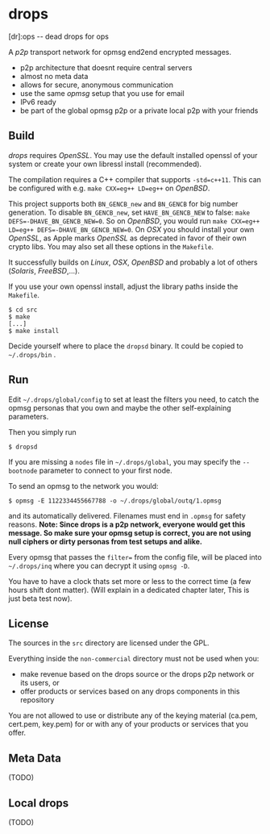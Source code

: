 drops
=====

[dr]:ops -- dead drops for ops

A _p2p_ transport network for opmsg end2end encrypted messages.

* p2p architecture that doesnt require central servers
* almost no meta data
* allows for secure, anonymous communication
* use the same _opmsg_ setup that you use for email
* IPv6 ready
* be part of the global opmsg p2p or a private local p2p with your friends

Build
-----

_drops_ requires  _OpenSSL_. You may use the default installed openssl of your
system or create your own libressl install (recommended).

The compilation requires a C++ compiler that supports `-std=c++11`.
This can be configured with e.g. `make CXX=eg++ LD=eg++` on _OpenBSD_.

This project supports both `BN_GENCB_new` and `BN_GENCB` for big number
generation. To disable `BN_GENCB_new`, set `HAVE_BN_GENCB_NEW` to false:
`make DEFS=-DHAVE_BN_GENCB_NEW=0`. So on _OpenBSD_, you would run
`make CXX=eg++ LD=eg++ DEFS=-DHAVE_BN_GENCB_NEW=0`. On _OSX_ you should install
your own _OpenSSL_, as Apple marks _OpenSSL_ as deprecated in favor of their own
crypto libs. You may also set all these options in the `Makefile`.

It successfully builds on _Linux_, _OSX_, _OpenBSD_ and probably a lot of others
(_Solaris_, _FreeBSD_,...).

If you use your own openssl install, adjust the library paths inside the `Makefile`.

```
$ cd src
$ make
[...]
$ make install

```
Decide yourself where to place the `dropsd` binary. It could be copied to `~/.drops/bin` .

Run
---

Edit `~/.drops/global/config` to set at least the filters you need, to catch the opmsg personas
that you own and maybe the other self-explaining parameters.

Then you simply run
```
$ dropsd
```
If you are missing a `nodes` file in `~/.drops/global`, you may specify the `--bootnode`
parameter to connect to your first node.

To send an opmsg to the network you would:

```
$ opmsg -E 1122334455667788 -o ~/.drops/global/outq/1.opmsg
```

and its automatically delivered. Filenames must end in `.opmsg` for safety reasons.
**Note: Since drops is a p2p network, everyone would get this message. So make sure your
opmsg setup is correct, you are not using null ciphers or dirty personas from test setups and alike.**

Every opmsg that passes the `filter=` from the config file, will be placed into `~/.drops/inq`
where you can decrypt it using `opmsg -D`.

You have to have a clock thats set more or less to the correct time (a few hours shift
dont matter). (Will explain in a dedicated chapter later, This is just beta test now).

License
-------

The sources in the `src` directory are licensed under the GPL.

Everything inside the `non-commercial` directory must not be used when you:

* make revenue based on the drops source or the drops p2p network or its users, or
* offer products or services based on any drops components in this repository

You are not allowed to use or distribute any of the keying material (ca.pem, cert.pem, key.pem)
for or with any of your products or services that you offer.


Meta Data
---------

(TODO)


Local drops
-----------

(TODO)

